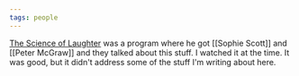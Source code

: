 ```yaml
---
tags: people
---
```


[The Science of Laughter](https://www.comedy.co.uk/tv/jimmy_carr_science_of_laughter/videos/) was a program where he got [[Sophie Scott]] and [[Peter McGraw]] and they talked about this stuff. I watched it at the time. It was good, but it didn't address some of the stuff I'm writing about here.

